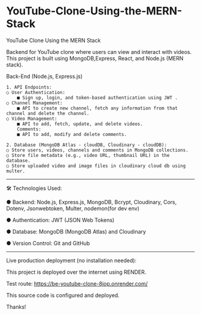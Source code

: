 # YouTube-Clone-Using-the-MERN-Stack
YouTube Clone Using the MERN Stack

Backend for  YouTube clone where users can view and interact with videos.
This project is built using MongoDB,Express, React, and Node.js (MERN stack).


Back-End (Node.js, Express.js)

    1. API Endpoints:
    ○ User Authentication:
        ■ Sign up, login, and token-based authentication using JWT .
    ○ Channel Management:
        ■ API to create new channel, fetch any information from that channel and delete the channel.
    ○ Video Management:
        ■ API to add, fetch, update, and delete videos.
        Comments:
        ■ API to add, modify and delete comments.

    2. Database (MongoDB Atlas - cloudDB, Cloudinary - cloudDB):
    ○ Store users, videos, channels and comments in MongoDB collections.
    ○ Store file metadata (e.g., video URL, thumbnail URL) in the database.
    ○ Store uploaded video and image files in cloudinary cloud db using multer.

------------------------------------------------------------------------------------------------------------------------------

🛠️ Technologies Used:

● Backend:          Node.js, Express.js, MongoDB, Bcrypt, Cloudinary, Cors, Dotenv, Jsonwebtoken, Multer, nodemon(for dev env)

● Authentication:   JWT (JSON Web Tokens)

● Database:         MongoDB (MongoDB Atlas) and Cloudinary

● Version Control:  Git and GitHub


--------------------------------------------------------------------------------------------------------------------------------

Live production deployment (no installation needed):

This project is deployed over the internet using RENDER.

Test route: https://be-youtube-clone-8jop.onrender.com/

This source code is configured and deployed.

Thanks!

